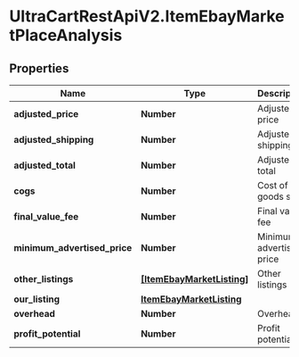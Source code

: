 # UltraCartRestApiV2.ItemEbayMarketPlaceAnalysis

## Properties

Name | Type | Description | Notes
------------ | ------------- | ------------- | -------------
**adjusted_price** | **Number** | Adjusted price | [optional] 
**adjusted_shipping** | **Number** | Adjusted shipping | [optional] 
**adjusted_total** | **Number** | Adjusted total | [optional] 
**cogs** | **Number** | Cost of goods sold | [optional] 
**final_value_fee** | **Number** | Final value fee | [optional] 
**minimum_advertised_price** | **Number** | Minimum advertised price | [optional] 
**other_listings** | [**[ItemEbayMarketListing]**](ItemEbayMarketListing.md) | Other listings | [optional] 
**our_listing** | [**ItemEbayMarketListing**](ItemEbayMarketListing.md) |  | [optional] 
**overhead** | **Number** | Overhead | [optional] 
**profit_potential** | **Number** | Profit potential | [optional] 


